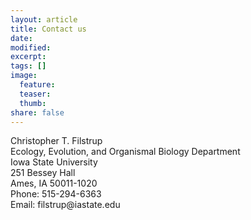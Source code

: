 ```yaml
---
layout: article
title: Contact us
date:
modified:
excerpt:
tags: []
image:
  feature:
  teaser:
  thumb:
share: false
---
```


<p>Christopher T. Filstrup<br />
Ecology, Evolution, and Organismal Biology Department<br />
Iowa State University<br />
251 Bessey Hall<br />
Ames, IA 50011-1020<br />
Phone: 515-294-6363<br />
Email: filstrup@iastate.edu</p>